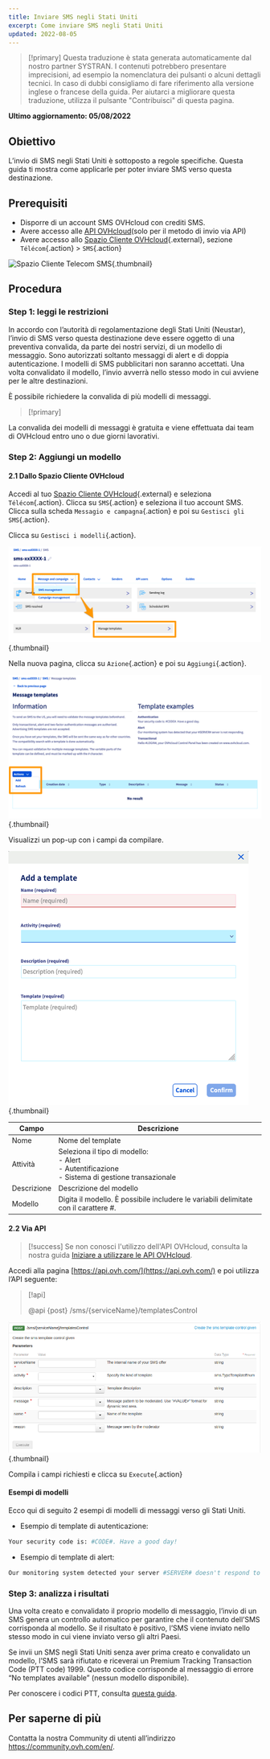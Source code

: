```yaml
---
title: Inviare SMS negli Stati Uniti
excerpt: Come inviare SMS negli Stati Uniti
updated: 2022-08-05
---
```


> [!primary]
> Questa traduzione è stata generata automaticamente dal nostro partner SYSTRAN. I contenuti potrebbero presentare imprecisioni, ad esempio la nomenclatura dei pulsanti o alcuni dettagli tecnici. In caso di dubbi consigliamo di fare riferimento alla versione inglese o francese della guida. Per aiutarci a migliorare questa traduzione, utilizza il pulsante "Contribuisci" di questa pagina.
>

**Ultimo aggiornamento: 05/08/2022**

## Obiettivo

L’invio di SMS negli Stati Uniti è sottoposto a regole specifiche. Questa guida ti mostra come applicarle per poter inviare SMS verso questa destinazione.

## Prerequisiti

- Disporre di un account SMS OVHcloud con crediti SMS.
- Avere accesso alle [API OVHcloud](https://api.ovh.com/)(solo per il metodo di invio via API)
- Avere accesso allo [Spazio Cliente OVHcloud](https://www.ovh.com/auth/?action=gotomanager&from=https://www.ovh.it/&ovhSubsidiary=it){.external}, sezione `Télécom`{.action} > `SMS`{.action}

![Spazio Cliente Telecom SMS](https://raw.githubusercontent.com/ovh/docs/master/templates/control-panel/product-selection/telecom/tpl-telecom-03-en-sms.png){.thumbnail}

## Procedura

### Step 1: leggi le restrizioni

In accordo con l’autorità di regolamentazione degli Stati Uniti (Neustar), l’invio di SMS verso questa destinazione deve essere oggetto di una preventiva convalida, da parte dei nostri servizi, di un modello di messaggio.
Sono autorizzati soltanto messaggi di alert e di doppia autenticazione. I modelli di SMS pubblicitari non saranno accettati. Una volta convalidato il modello, l’invio avverrà nello stesso modo in cui avviene per le altre destinazioni.

È possibile richiedere la convalida di più modelli di messaggi.

> [!primary]
>
La convalida dei modelli di messaggi è gratuita e viene effettuata dai team di OVHcloud entro uno o due giorni lavorativi.
>

### Step 2: Aggiungi un modello

#### 2.1 Dallo Spazio Cliente OVHcloud

Accedi al tuo [Spazio Cliente OVHcloud](https://www.ovh.com/auth/?action=gotomanager&from=https://www.ovh.it/&ovhSubsidiary=it){.external} e seleziona `Télécom`{.action}. Clicca su `SMS`{.action} e seleziona il tuo account SMS. Clicca sulla scheda `Messagio e campagna`{.action} e poi su `Gestisci gli SMS`{.action}.

Clicca su `Gestisci i modelli`{.action}.

![SMS negli Stati Uniti](images/smstousa1.png){.thumbnail}

Nella nuova pagina, clicca su `Azione`{.action} e poi su `Aggiungi`{.action}.

![SMS negli Stati Uniti](images/smstousa2.png){.thumbnail}

Visualizzi un pop-up con i campi da compilare.

![SMS negli Stati Uniti](images/smstousa3.png){.thumbnail}


| Campo       | Descrizione                                                                                                      |
|-------------|------------------------------------------------------------------------------------------------------------------|
| Nome         | Nome del template                                                                                                  |
| Attività    | Seleziona il tipo di modello:<br>\- Alert<br>\- Autentificazione<br>\- Sistema di gestione transazionale |
| Descrizione | Descrizione del modello                                                                                            |
| Modello      | Digita il modello. È possibile includere le variabili delimitate con il carattere #.                                                                  |


#### 2.2 Via API

> [!success]
> Se non conosci l'utilizzo dell'API OVHcloud, consulta la nostra guida [Iniziare a utilizzare le API OVHcloud](/pages/manage_and_operate/api/first-steps).

Accedi alla pagina [https://api.ovh.com/](https://api.ovh.com/) e poi utilizza l’API seguente:

> [!api]
>
> @api {post} /sms/{serviceName}/templatesControl
>

![SMS negli Stati Uniti](images/smstousa4.png){.thumbnail}

Compila i campi richiesti e clicca su `Execute`{.action}

#### Esempi di modelli

Ecco qui di seguito 2 esempi di modelli di messaggi verso gli Stati Uniti.

- Esempio di template di autenticazione:

```bash
Your security code is: #CODE#. Have a good day!
```

- Esempio di template di alert:

```bash
Our monitoring system detected your server #SERVER# doesn't respond to ping requests
```

### Step 3: analizza i risultati

Una volta creato e convalidato il proprio modello di messaggio, l’invio di un SMS genera un controllo automatico per garantire che il contenuto dell’SMS corrisponda al modello. Se il risultato è positivo, l’SMS viene inviato nello stesso modo in cui viene inviato verso gli altri Paesi.

Se invii un SMS negli Stati Uniti senza aver prima creato e convalidato un modello, l’SMS sarà rifiutato e riceverai un Premium Tracking Transaction Code (PTT code) 1999. Questo codice corrisponde al messaggio di errore “No templates available” (nessun modello disponibile).

Per conoscere i codici PTT, consulta [questa guida](/pages/web_cloud/email_and_collaborative_solutions/internet/messaging/tout_savoir_sur_les_utilisateurs_sms#step-5-specifica-un-url-di-callback).

## Per saperne di più

Contatta la nostra Community di utenti all’indirizzo <https://community.ovh.com/en/>.
